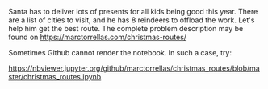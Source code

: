 Santa has to deliver lots of presents for all kids being good this year. There are a list of cities to visit, and he has 8 reindeers to offload the work. Let's help him get the best route. The complete problem description may be found on https://marctorrellas.com/christmas-routes/

Sometimes Github cannot render the notebook. In such a case, try:

https://nbviewer.jupyter.org/github/marctorrellas/christmas_routes/blob/master/christmas_routes.ipynb

